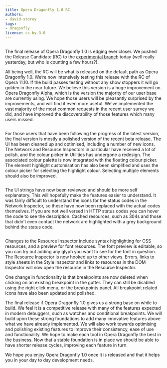 ```yaml
---
title: Opera Dragonfly 1.0 RC
authors:
- david-storey
tags:
- dragonfly
license: cc-by-3.0
---
```


<img src="{{ page.id }}/test1.png" alt="" />

<p>The final release of Opera Dragonfly 1.0 is edging ever closer. We pushed the Release Candidate (RC) to the <a href="http://my.opera.com/dragonfly/blog/getting-opera-dragonfly-ready-for-opera-11/#enable">experimental branch</a> today (well really yesterday, but who is counting a few hours?).</p>

<p>All being well, the RC will be what is released on the default path as Opera Dragonfly 1.0. We’re now intensively testing this release with the RC of Opera 11.10. If the build passes testing without any show stoppers it will go golden in the near future. We believe this version is a huge improvement on Opera Dragonfly Alpha, which is the version the majority of our user base are currently using. We hope those users will be pleasantly surprised by the improvements, and will find it even more useful. We’ve implemented the vast majority of the most common requests in the recent user survey we did, and have improved the discoverability of those features which many users missed.</p>

<img src="{{ page.id }}/Screen%20shot%202011-04-12%20at%2002.52.33.png" alt="" />

<p>For those users that have been following the progress of the latest version, the final version is mostly a polished version of the recent beta release. The UI has been cleaned up and optimised, including a number of new icons. The Network and Resource Inspectors in particular have received a lot of polish, and the colour picker in Utilities has undergone a redesign. The associated colour palette is now integrated with the floating colour picker. The element highlight customisation has also been simplified and uses the colour picker for selecting the highlight colour. Selecting multiple elements should also be improved.</p>

<img src="{{ page.id }}/Screen%20shot%202011-04-12%20at%2003.07.38.png" alt="" />

<p>The UI strings have now been reviewed and should be more self explanatory. This will hopefully make the features easier to understand. It was fairly difficult to understand the icons for the status codes in the Network Inspector, so these have now been replaced with the actual codes themselves. If you are not well versed in HTTP status codes you can hover the code to see the description. Cached resources, such as 304s and those that didn&#39;t even contact the network are highlighted with a grey background behind the status code.</p>

<img src="{{ page.id }}/Screen%20shot%202011-04-12%20at%2002.56.28.png" alt="" />

<p>Changes to the Resource Inspector include syntax highlighting for CSS resources, and a preview for font resources. The font preview is editable, so you can try out adding any glyph you want to see for the font in question. The Resource Inspector is now hooked up to other views.  Errors, links to style sheets in the Style Inspector and links to resources in the DOM Inspector will now open the resource in the Resource Inspector.</p>

<p>One change in functionality is that breakpoints are now deleted when clicking on an existing breakpoint in the gutter. They can still be disabled using the right click menu, or the breakpoints panel. All breakpoint related icons have also been updated and polished.</p>

<p>The final release if Opera Dragonfly 1.0 gives us a strong base on while to build. We feel it is a competitive release with many of the features expected in modern debuggers, such as watches and conditional breakpoints. We will build upon these strong foundations to add many innovative features above what we have already implemented. We will also work towards optimising and polishing existing features to improve their consistency, ease of use and functionality. We hope to make each tool in Opera Dragonfly the best in the business. Now that a stable foundation is in place we should be able to have shorter release cycles, improving each feature in turn.</p>

<p>We hope you enjoy Opera Dragonfly 1.0 once it is released and that it helps you in your day to day development needs.</p>
